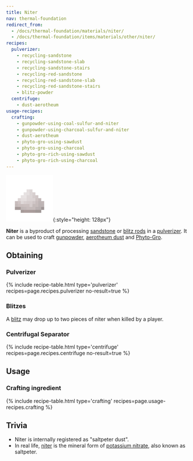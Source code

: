 ```yaml
---
title: Niter
nav: thermal-foundation
redirect_from:
  - /docs/thermal-foundation/materials/niter/
  - /docs/thermal-foundation/items/materials/other/niter/
recipes:
  pulverizer:
    - recycling-sandstone
    - recycling-sandstone-slab
    - recycling-sandstone-stairs
    - recycling-red-sandstone
    - recycling-red-sandstone-slab
    - recycling-red-sandstone-stairs
    - blitz-powder
  centrifuge:
    - dust-aerotheum
usage-recipes:
  crafting:
    - gunpowder-using-coal-sulfur-and-niter
    - gunpowder-using-charcoal-sulfur-and-niter
    - dust-aerotheum
    - phyto-gro-using-sawdust
    - phyto-gro-using-charcoal
    - phyto-gro-rich-using-sawdust
    - phyto-gro-rich-using-charcoal
---
```


![Niter](/assets/images/thermal-foundation/niter.png){:style="height: 128px"}


**Niter** is a byproduct of processing
[sandstone](https://minecraft.gamepedia.com/Sandstone) or [blitz
rods](/docs/blitz-rod/) in a [pulverizer](/docs/pulverizer/). It can be used to
craft [gunpowder](https://minecraft.gamepedia.com/Gunpowder), [aerotheum
dust](/docs/aerotheum-dust/) and [Phyto-Gro](/docs/phyto-gro/).


Obtaining
---------

### Pulverizer
{% include recipe-table.html type='pulverizer' recipes=page.recipes.pulverizer no-result=true %}

### Blitzes
A [blitz](/docs/blitz/) may drop up to two pieces of niter when killed by a
player.

### Centrifugal Separator
{% include recipe-table.html type='centrifuge' recipes=page.recipes.centrifuge no-result=true %}


Usage
-----

### Crafting ingredient
{% include recipe-table.html type='crafting' recipes=page.usage-recipes.crafting %}


Trivia
------

* Niter is internally registered as "saltpeter dust".
* In real life, [niter](https://en.wikipedia.org/wiki/Niter) is the mineral form
  of [potassium nitrate](https://en.wikipedia.org/wiki/Potassium_nitrate), also
  known as saltpeter.
